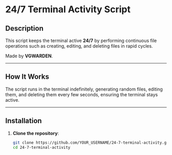 # 24/7 Terminal Activity Script

## Description

This script keeps the terminal active **24/7** by performing continuous file operations such as creating, editing, and deleting files in rapid cycles.

Made by **VGWARDEN**.

---

## How It Works

The script runs in the terminal indefinitely, generating random files, editing them, and deleting them every few seconds, ensuring the terminal stays active.

---

## Installation

1. **Clone the repository**:
   ```bash
   git clone https://github.com/YOUR_USERNAME/24-7-terminal-activity.git
   cd 24-7-terminal-activity
